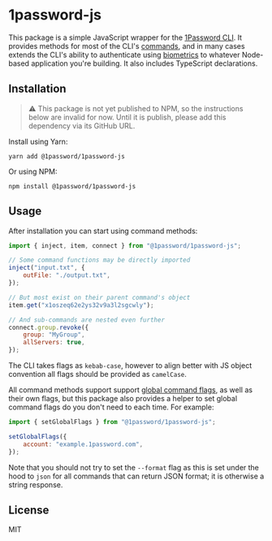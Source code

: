 # 1password-js

This package is a simple JavaScript wrapper for the [1Password CLI](https://developer.1password.com/docs/cli). It provides methods for most of the CLI's [commands](https://developer.1password.com/docs/cli/reference), and in many cases extends the CLI's ability to authenticate using [biometrics](https://developer.1password.com/docs/cli/about-biometric-unlock) to whatever Node-based application you're building. It also includes TypeScript declarations.

## Installation

> ⚠️ This package is not yet published to NPM, so the instructions below are invalid for now. Until it is publish, please add this dependency via its GitHub URL.

Install using Yarn:

```shell
yarn add @1password/1password-js
```

Or using NPM:

```shell
npm install @1password/1password-js
```

## Usage

After installation you can start using command methods:

```js
import { inject, item, connect } from "@1password/1password-js";

// Some command functions may be directly imported
inject("input.txt", {
	outFile: "./output.txt",
});

// But most exist on their parent command's object
item.get("x1oszeq62e2ys32v9a3l2sgcwly");

// And sub-commands are nested even further
connect.group.revoke({
	group: "MyGroup",
	allServers: true,
});
```

The CLI takes flags as `kebab-case`, however to align better with JS object convention all flags should be provided as `camelCase`.

All command methods support support [global command flags](https://developer.1password.com/docs/cli/reference#global-flags), as well as their own flags, but this package also provides a helper to set global command flags do you don't need to each time. For example:

```js
import { setGlobalFlags } from "@1password/1password-js";

setGlobalFlags({
	account: "example.1password.com",
});
```

Note that you should not try to set the `--format` flag as this is set under the hood to `json` for all commands that can return JSON format; it is otherwise a string response.

## License

MIT
